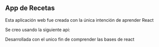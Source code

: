 ## App de Recetas

Esta aplicación web fue creada con la única intención de aprender React

Se creo usando la siguiente api:


Desarrollada con el unico fin de comprender las bases de react
